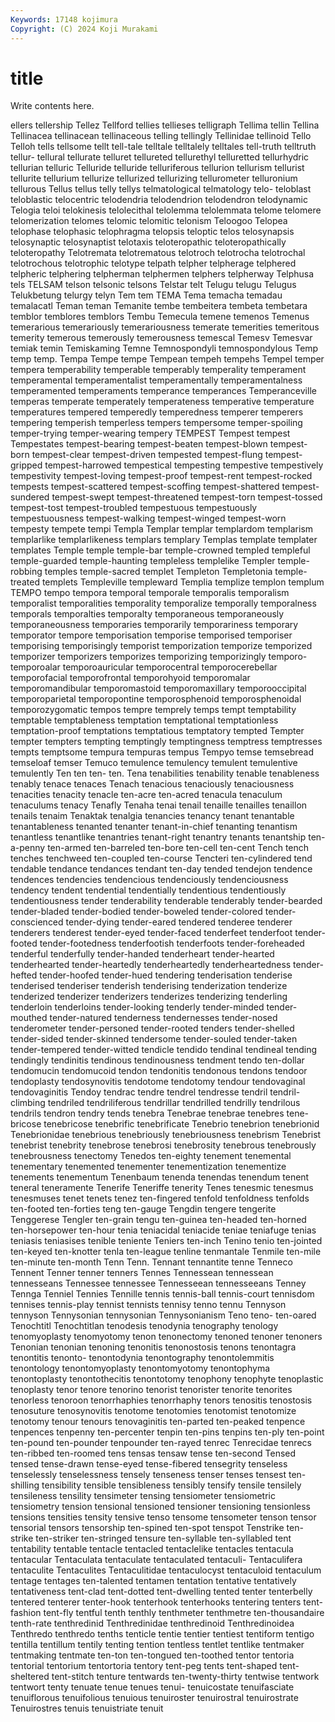 ```yaml
---
Keywords: 17148 kojimura
Copyright: (C) 2024 Koji Murakami
---
```


# title

Write contents here.



ellers tellership Tellez
Tellford tellies tellieses telligraph Tellima tellin Tellina Tellinacea tellinacean tellinaceous
telling tellingly Tellinidae tellinoid Tello Telloh tells tellsome tellt tell-tale
telltale telltalely telltales tell-truth telltruth tellur- tellural tellurate telluret tellureted
tellurethyl telluretted tellurhydric tellurian telluric Telluride telluride telluriferous tellurion tellurism
tellurist tellurite tellurium tellurize tellurized tellurizing tellurometer telluronium tellurous Tellus
tellus telly tellys telmatological telmatology telo- teloblast teloblastic telocentric telodendria
telodendrion telodendron telodynamic Telogia teloi telokinesis telolecithal telolemma telolemmata telome
telomere telomerization telomes telomic telomitic telonism Teloogoo Telopea telophase telophasic
telophragma telopsis teloptic telos telosynapsis telosynaptic telosynaptist telotaxis teloteropathic teloteropathically
teloteropathy Telotremata telotrematous telotroch telotrocha telotrochal telotrochous telotrophic telotype telpath
telpher telpherage telphered telpheric telphering telpherman telphermen telphers telpherway Telphusa
tels TELSAM telson telsonic telsons Telstar telt Telugu telugu Telugus
Telukbetung telurgy telyn Tem tem TEMA Tema temacha temadau temalacatl
Teman teman Temanite tembe tembeitera tembeta tembetara temblor temblores temblors
Tembu Temecula temene temenos Temenus temerarious temerariously temerariousness temerate temerities
temeritous temerity temerous temerously temerousness temescal Temesv Temesvar temiak temin
Temiskaming Temne Temnospondyli temnospondylous Temp temp temp. Tempa Tempe tempe
Tempean tempeh tempehs Tempel temper tempera temperability temperable temperably temperality
temperament temperamental temperamentalist temperamentally temperamentalness temperamented temperaments temperance temperances Temperanceville
temperas temperate temperately temperateness temperative temperature temperatures tempered temperedly temperedness
temperer temperers tempering temperish temperless tempers tempersome temper-spoiling temper-trying temper-wearing
tempery TEMPEST Tempest tempest Tempestates tempest-bearing tempest-beaten tempest-blown tempest-born tempest-clear
tempest-driven tempested tempest-flung tempest-gripped tempest-harrowed tempestical tempesting tempestive tempestively tempestivity
tempest-loving tempest-proof tempest-rent tempest-rocked tempests tempest-scattered tempest-scoffing tempest-shattered tempest-sundered tempest-swept
tempest-threatened tempest-torn tempest-tossed tempest-tost tempest-troubled tempestuous tempestuously tempestuousness tempest-walking tempest-winged
tempest-worn tempesty tempete tempi Templa Templar templar templardom templarism templarlike
templarlikeness templars templary Templas template templater templates Temple temple temple-bar
temple-crowned templed templeful temple-guarded temple-haunting templeless templelike Templer temple-robbing temples
temple-sacred templet Templeton Templetonia temple-treated templets Templeville templeward Templia templize
templon templum TEMPO tempo tempora temporal temporale temporalis temporalism temporalist
temporalities temporality temporalize temporally temporalness temporals temporalties temporalty temporaneous temporaneously
temporaneousness temporaries temporarily temporariness temporary temporator tempore temporisation temporise temporised
temporiser temporising temporisingly temporist temporization temporize temporized temporizer temporizers temporizes
temporizing temporizingly temporo- temporoalar temporoauricular temporocentral temporocerebellar temporofacial temporofrontal temporohyoid
temporomalar temporomandibular temporomastoid temporomaxillary temporooccipital temporoparietal temporopontine temporosphenoid temporosphenoidal temporozygomatic
tempos tempre temprely temps tempt temptability temptable temptableness temptation temptational
temptationless temptation-proof temptations temptatious temptatory tempted Tempter tempter tempters tempting
temptingly temptingness temptress temptresses tempts temptsome tempura tempuras tempus Tempyo
temse temsebread temseloaf temser Temuco temulence temulency temulent temulentive temulently
Ten ten ten- ten. Tena tenabilities tenability tenable tenableness tenably
tenace tenaces Tenach tenacious tenaciously tenaciousness tenacities tenacity tenacle ten-acre
ten-acred tenacula tenaculum tenaculums tenacy Tenafly Tenaha tenai tenail tenaille
tenailles tenaillon tenails tenaim Tenaktak tenalgia tenancies tenancy tenant tenantable
tenantableness tenanted tenanter tenant-in-chief tenanting tenantism tenantless tenantlike tenantries tenant-right
tenantry tenants tenantship ten-a-penny ten-armed ten-barreled ten-bore ten-cell ten-cent Tench
tench tenches tenchweed ten-coupled ten-course Tencteri ten-cylindered tend tendable tendance
tendances tendant ten-day tended tendejon tendence tendences tendencies tendencious tendenciously
tendenciousness tendency tendent tendential tendentially tendentious tendentiously tendentiousness tender tenderability
tenderable tenderably tender-bearded tender-bladed tender-bodied tender-boweled tender-colored tender-conscienced tender-dying tender-eared
tendered tenderee tenderer tenderers tenderest tender-eyed tender-faced tenderfeet tenderfoot tender-footed
tender-footedness tenderfootish tenderfoots tender-foreheaded tenderful tenderfully tender-handed tenderheart tender-hearted tenderhearted
tender-heartedly tenderheartedly tenderheartedness tender-hefted tender-hoofed tender-hued tendering tenderisation tenderise tenderised
tenderiser tenderish tenderising tenderization tenderize tenderized tenderizer tenderizers tenderizes tenderizing
tenderling tenderloin tenderloins tender-looking tenderly tender-minded tender-mouthed tender-natured tenderness tendernesses
tender-nosed tenderometer tender-personed tender-rooted tenders tender-shelled tender-sided tender-skinned tendersome tender-souled
tender-taken tender-tempered tender-witted tendicle tendido tendinal tendineal tending tendingly tendinitis
tendinous tendinousness tendment tendo ten-dollar tendomucin tendomucoid tendon tendonitis tendonous
tendons tendoor tendoplasty tendosynovitis tendotome tendotomy tendour tendovaginal tendovaginitis Tendoy
tendrac tendre tendrel tendresse tendril tendril-climbing tendriled tendriliferous tendrillar tendrilled
tendrilly tendrilous tendrils tendron tendry tends tenebra Tenebrae tenebrae tenebres
tene-bricose tenebricose tenebrific tenebrificate Tenebrio tenebrion tenebrionid Tenebrionidae tenebrious tenebriously
tenebriousness tenebrism Tenebrist tenebrist tenebrity tenebrose tenebrosi tenebrosity tenebrous tenebrously
tenebrousness tenectomy Tenedos ten-eighty tenement tenemental tenementary tenemented tenementer tenementization
tenementize tenements tenementum Tenenbaum tenenda tenendas tenendum tenent teneral teneramente
Tenerife Teneriffe tenerity Tenes tenesmic tenesmus tenesmuses tenet tenets tenez
ten-fingered tenfold tenfoldness tenfolds ten-footed ten-forties teng ten-gauge Tengdin tengere
tengerite Tenggerese Tengler ten-grain tengu ten-guinea ten-headed ten-horned ten-horsepower ten-hour
tenia teniacidal teniacide teniae teniafuge tenias teniasis teniasises tenible teniente
Teniers ten-inch Tenino tenio ten-jointed ten-keyed ten-knotter tenla ten-league tenline
tenmantale Tenmile ten-mile ten-minute ten-month Tenn Tenn. Tennant tennantite tenne
Tenneco Tennent Tenner tenner tenners Tennes Tennessean tennessean tennesseans Tennessee
tennessee Tennesseean tennesseeans Tenney Tennga Tenniel Tennies Tennille tennis tennis-ball
tennis-court tennisdom tennises tennis-play tennist tennists tennisy tenno tennu Tennyson
tennyson Tennysonian tennysonian Tennysonianism Teno teno- ten-oared Tenochtitl Tenochtitlan tenodesis
tenodynia tenography tenology tenomyoplasty tenomyotomy tenon tenonectomy tenoned tenoner tenoners
Tenonian tenonian tenoning tenonitis tenonostosis tenons tenontagra tenontitis tenonto- tenontodynia
tenontography tenontolemmitis tenontology tenontomyoplasty tenontomyotomy tenontophyma tenontoplasty tenontothecitis tenontotomy tenophony
tenophyte tenoplastic tenoplasty tenor tenore tenorino tenorist tenorister tenorite tenorites
tenorless tenoroon tenorrhaphies tenorrhaphy tenors tenositis tenostosis tenosuture tenosynovitis tenotome
tenotomies tenotomist tenotomize tenotomy tenour tenours tenovaginitis ten-parted ten-peaked tenpence
tenpences tenpenny ten-percenter tenpin ten-pins tenpins ten-ply ten-point ten-pound ten-pounder
tenpounder ten-rayed tenrec Tenrecidae tenrecs ten-ribbed ten-roomed tens tensas tensaw
tense ten-second Tensed tensed tense-drawn tense-eyed tense-fibered tensegrity tenseless tenselessly
tenselessness tensely tenseness tenser tenses tensest ten-shilling tensibility tensible tensibleness
tensibly tensify tensile tensilely tensileness tensility tensimeter tensing tensiometer tensiometric
tensiometry tension tensional tensioned tensioner tensioning tensionless tensions tensities tensity
tensive tenso tensome tensometer tenson tensor tensorial tensors tensorship ten-spined
ten-spot tenspot Tenstrike ten-strike ten-striker ten-stringed tensure ten-syllable ten-syllabled tent
tentability tentable tentacle tentacled tentaclelike tentacles tentacula tentacular Tentaculata tentaculate
tentaculated tentaculi- Tentaculifera tentaculite Tentaculites Tentaculitidae tentaculocyst tentaculoid tentaculum tentage
tentages ten-talented tentamen tentation tentative tentatively tentativeness tent-clad tent-dotted tent-dwelling
tented tenter tenterbelly tentered tenterer tenter-hook tenterhook tenterhooks tentering tenters
tent-fashion tent-fly tentful tenth tenthly tenthmeter tenthmetre ten-thousandaire tenth-rate tenthredinid
Tenthredinidae tenthredinoid Tenthredinoidea Tenthredo tenthredo tenths tenticle tentie tentier tentiest
tentiform tentigo tentilla tentillum tentily tenting tention tentless tentlet tentlike
tentmaker tentmaking tentmate ten-ton ten-tongued ten-toothed tentor tentoria tentorial tentorium
tentortoria tentory tent-peg tents tent-shaped tent-sheltered tent-stitch tenture tentwards ten-twenty-thirty
tentwise tentwork tentwort tenty tenuate tenue tenues tenui- tenuicostate tenuifasciate
tenuiflorous tenuifolious tenuious tenuiroster tenuirostral tenuirostrate Tenuirostres tenuis tenuistriate tenuit
